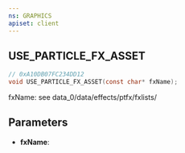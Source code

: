 ```yaml
---
ns: GRAPHICS
apiset: client
---
```

## USE_PARTICLE_FX_ASSET

```c
// 0xA10DB07FC234DD12
void USE_PARTICLE_FX_ASSET(const char* fxName);
```

fxName: see data_0/data/effects/ptfx/fxlists/

## Parameters
* **fxName**:



